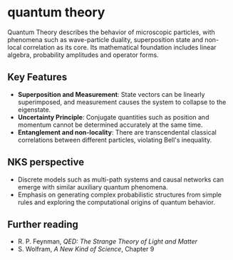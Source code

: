 # quantum theory

Quantum Theory describes the behavior of microscopic particles, with phenomena such as wave-particle duality, superposition state and non-local correlation as its core. Its mathematical foundation includes linear algebra, probability amplitudes and operator forms.

## Key Features
- **Superposition and Measurement**: State vectors can be linearly superimposed, and measurement causes the system to collapse to the eigenstate.
- **Uncertainty Principle**: Conjugate quantities such as position and momentum cannot be determined accurately at the same time.
- **Entanglement and non-locality**: There are transcendental classical correlations between different particles, violating Bell's inequality.

## NKS perspective
- Discrete models such as multi-path systems and causal networks can emerge with similar auxiliary quantum phenomena.
- Emphasis on generating complex probabilistic structures from simple rules and exploring the computational origins of quantum behavior.

## Further reading
- R. P. Feynman, *QED: The Strange Theory of Light and Matter*
- S. Wolfram, *A New Kind of Science*, Chapter 9